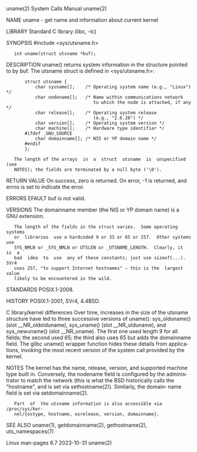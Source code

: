 uname(2)                      System Calls Manual                     uname(2)

NAME
       uname - get name and information about current kernel

LIBRARY
       Standard C library (libc, -lc)

SYNOPSIS
       #include <sys/utsname.h>

       int uname(struct utsname *buf);

DESCRIPTION
       uname()  returns system information in the structure pointed to by buf.
       The utsname struct is defined in <sys/utsname.h>:

           struct utsname {
               char sysname[];    /* Operating system name (e.g., "Linux") */
               char nodename[];   /* Name within communications network
                                     to which the node is attached, if any */
               char release[];    /* Operating system release
                                     (e.g., "2.6.28") */
               char version[];    /* Operating system version */
               char machine[];    /* Hardware type identifier */
           #ifdef _GNU_SOURCE
               char domainname[]; /* NIS or YP domain name */
           #endif
           };

       The length of the arrays  in  a  struct  utsname  is  unspecified  (see
       NOTES); the fields are terminated by a null byte ('\0').

RETURN VALUE
       On  success,  zero is returned.  On error, -1 is returned, and errno is
       set to indicate the error.

ERRORS
       EFAULT buf is not valid.

VERSIONS
       The domainname member (the NIS or YP domain name) is a GNU extension.

       The length of the fields in the struct varies.  Some operating  systems
       or  libraries  use a hardcoded 9 or 33 or 65 or 257.  Other systems use
       SYS_NMLN or _SYS_NMLN or UTSLEN or _UTSNAME_LENGTH.  Clearly, it  is  a
       bad  idea  to  use  any of these constants; just use sizeof(...).  SVr4
       uses 257, "to support Internet hostnames" — this is the  largest  value
       likely to be encountered in the wild.

STANDARDS
       POSIX.1-2008.

HISTORY
       POSIX.1-2001, SVr4, 4.4BSD.

   C library/kernel differences
       Over  time,  increases in the size of the utsname structure have led to
       three   successive   versions   of   uname():   sys_olduname()    (slot
       __NR_oldolduname), sys_uname() (slot __NR_olduname), and sys_newuname()
       (slot  __NR_uname).   The  first  one used length 9 for all fields; the
       second used 65; the third also uses 65 but adds the  domainname  field.
       The  glibc  uname()  wrapper function hides these details from applica‐
       tions, invoking the most recent version of the system call provided  by
       the kernel.

NOTES
       The  kernel  has the name, release, version, and supported machine type
       built in.  Conversely, the nodename field is configured by the adminis‐
       trator to match the network (this is what the  BSD  historically  calls
       the "hostname", and is set via sethostname(2)).  Similarly, the domain‐
       name field is set via setdomainname(2).

       Part  of  the utsname information is also accessible via /proc/sys/ker‐
       nel/{ostype, hostname, osrelease, version, domainname}.

SEE ALSO
       uname(1), getdomainname(2), gethostname(2), uts_namespaces(7)

Linux man-pages 6.7               2023-10-31                          uname(2)
